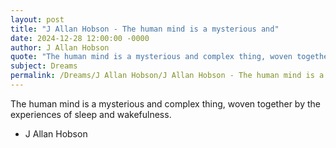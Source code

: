 ```yaml
---
layout: post
title: "J Allan Hobson - The human mind is a mysterious and"
date: 2024-12-28 12:00:00 -0000
author: J Allan Hobson
quote: "The human mind is a mysterious and complex thing, woven together by the experiences of sleep and wakefulness."
subject: Dreams
permalink: /Dreams/J Allan Hobson/J Allan Hobson - The human mind is a mysterious and
---
```


The human mind is a mysterious and complex thing, woven together by the experiences of sleep and wakefulness.

- J Allan Hobson
